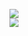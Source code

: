 [![](https://img.shields.io/badge/Made%20With-Github%20Spray-lightgrey.svg?style=for-the-badge&logo=github)](https://github.com/Annihil/github-spray#3691)  
[![](https://i.imgur.com/2DrTn0Z.gif)](https://github.com/Annihil/github-spray)